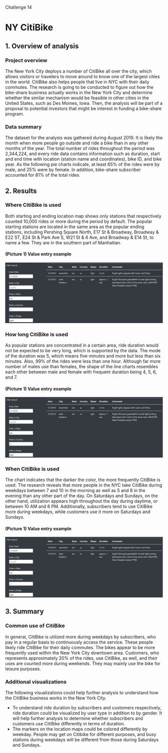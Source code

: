 Challenge 14
# NY CitiBike

## 1. Overview of analysis
### Project overview
The New York City deploys a number of CitiBike all over the city, which allows visitors or travelers to move around to know one of the largest cities in the world. CitiBike also helps people that live in NYC with their daily commutes.
The research is going to be conducted to figure out how the bike-share business actually works in the New York City and determine whether the similar mechanism would be feasible in other cities in the United States, such as Des Moines, Iowa. Then, the analysis will be part of a proposal to potential investors that might be interest in funding a bike-share program.

### Data summary
The dataset for the analysis was gathered during August 2019. It is likely the month when more people go outside and ride a bike than in any other months of the year. The total number of rides throughout the period was 2,344,224, and every ride data contains information such as duration, start and end time with location (station name and coordinates), bike ID, and bike year. As the following pie charts indicate, at least 65% of the rides were by male, and 25% were by female. In addition, bike-share subscriber accounted for 81% of the total rides.


## 2. Results
### Where CitiBike is used
Both starting and ending location map shows only stations that respectively counted 10,000 rides or more during the period by default. The popular starting stations are located in the same area as the popular ending stations, including Pershing Square North, E17 St & Broadway, Broadway & E22 ST, E24 St & Park Ave S, W21 St & 6 Ave, and Broadway & E14 St, to name a few. They are in the southern part of Manhattan.

#### (Picture 1) Value entry example
![](https://github.com/Ryoichi2022/UFOs/blob/main/Picture_1.png)

### How long CitiBike is used
As popular stations are concentrated in a certain area, ride duration would not be expected to be very long, which is supported by the data. The mode of the duration was 5, which means five minutes and more but less than six minutes. Also, 99% of the rides were less than one hour. Although far more number of males use than females, the shape of the line charts resembles each other between male and female with frequent duration being 4, 5, 6, and 7.

#### (Picture 1) Value entry example
![](https://github.com/Ryoichi2022/UFOs/blob/main/Picture_1.png)

### When CitiBike is used
The chart indicates that the darker the color, the more frequently CitiBike is used. The research reveals that more people in the NYC take CitiBike during weekdays between 7 and 10 in the morning as well as 5 and 8 in the evening than any other part of the day. On Saturdays and Sundays, on the other hand, utilization appears high throughout the day during daytime, or between 10 AM and 8 PM. Additionally, subscribers tend to use CitiBike more during weekdays, while customers use it more on Saturdays and Sundays.

#### (Picture 1) Value entry example
![](https://github.com/Ryoichi2022/UFOs/blob/main/Picture_1.png)

## 3. Summary
### Common use of CitiBike
In general, CitiBike is utilized more during weekdays by subscribers, who pay in a regular basis to continuously access the service. These people likely ride CitiBike for their daily commutes. The bikes appear to be more frequently used within the New York City downtown area. Customers, who represents approximately 20% of the rides, use CitiBike, as well, and their uses are counted more during weekends. They may mainly use the bike for leisure purposes.

### Additional visualizations
The following visualizations could help further analysis to understand how the CitiBike business works in the New York City.

* To understand ride duration by subscribers and customers respectively, ride duration could be visualized by user type in addition to by gender. It will help further analysis to determine whether subscribers and customers use CitiBike differently in terms of duration.
* The markers on the location maps could be colored differently by weekday. People may get on Citibike for different purposes, and busy stations during weekdays will be different from those during Saturdays and Sundays.
